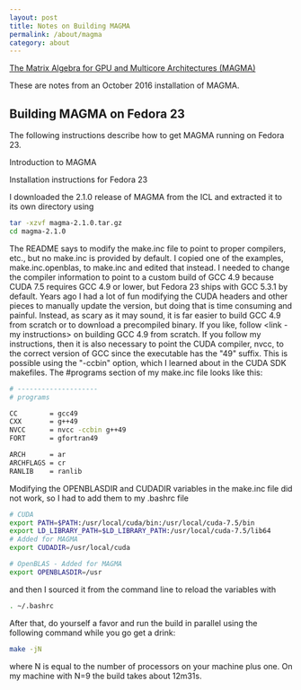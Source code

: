 ```yaml
---
layout: post
title: Notes on Building MAGMA
permalink: /about/magma
category: about
---
```


[The Matrix Algebra for GPU and Multicore Architectures (MAGMA)](1)

These are notes from an October 2016 installation of MAGMA.

## Building MAGMA on Fedora 23
The following instructions describe how to get MAGMA running on Fedora 23.

Introduction to MAGMA

<ADD INTRO TO MAGMA>

Installation instructions for Fedora 23

I downloaded the 2.1.0 release of MAGMA from the ICL and extracted it to its own directory using 

```bash
tar -xzvf magma-2.1.0.tar.gz
cd magma-2.1.0
```

The README says to modify the make.inc file to point to proper compilers, etc., but no make.inc is provided by default. I copied one of the examples, make.inc.openblas, to make.inc and edited that instead. I needed to change the compiler information to point to a custom build of GCC 4.9 because CUDA 7.5 requires GCC 4.9 or lower, but Fedora 23 ships with GCC 5.3.1 by default. Years ago I had a lot of fun modifying the CUDA headers and other pieces to manually update the version, but doing that is time consuming and painful. Instead, as scary as it may sound, it is far easier to build GCC 4.9 from scratch or to download a precompiled binary. If you like, follow <link - my instructions> on building GCC 4.9 from scratch. If you follow my instructions, then it is also necessary to point the CUDA compiler, nvcc, to the correct version of GCC since the executable has the "49" suffix. This is possible using the "-ccbin" option, which I learned about in the CUDA SDK makefiles. The #programs section of my make.inc file looks like this:

```bash
# --------------------
# programs

CC        = gcc49
CXX       = g++49
NVCC      = nvcc -ccbin g++49
FORT      = gfortran49

ARCH      = ar
ARCHFLAGS = cr
RANLIB    = ranlib
```

Modifying the OPENBLASDIR and CUDADIR variables in the make.inc file did not work, so I had to add them to my .bashrc file

```bash
# CUDA
export PATH=$PATH:/usr/local/cuda/bin:/usr/local/cuda-7.5/bin
export LD_LIBRARY_PATH=$LD_LIBRARY_PATH:/usr/local/cuda-7.5/lib64
# Added for MAGMA
export CUDADIR=/usr/local/cuda

# OpenBLAS - Added for MAGMA
export OPENBLASDIR=/usr
```

and then I sourced it from the command line to reload the variables with 

```bash
. ~/.bashrc
```

After that, do yourself a favor and run the build in parallel using the following command while you go get a drink:

```bash
make -jN
```

where N is equal to the number of processors on your machine plus one. On my machine with N=9 the build takes about 12m31s.

[1]: http://icl.cs.utk.edu/magma/software/
